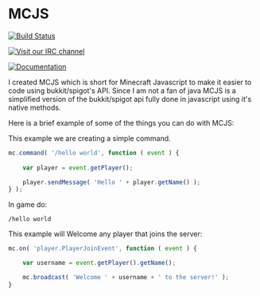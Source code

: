# MCJS

[![Build Status](https://travis-ci.org/lukecfairchild/MCJS.svg?branch=master)](https://travis-ci.org/lukecfairchild/MCJS)

[![Visit our IRC channel](https://kiwiirc.com/buttons/irc.esper.net/MCJS.png)](https://kiwiirc.com/client/irc.esper.net/#MCJS)

[![Documentation](http://i.imgur.com/ITAGk6P.png)](https://letsbuild.net/jenkins/job/MCJS/lastStableBuild/artifact/out/index.html)

I created MCJS which is short for Minecraft Javascript to make it easier 
to code using bukkit/spigot's API. Since I am not a fan of java
MCJS is a simplified version of the bukkit/spigot api fully done
in javascript using it's native methods.

Here is a brief example of some of the things you can do with MCJS:

This example we are creating a simple command.
```javascript
mc.command( '/hello world', function ( event ) {
	
	var player = event.getPlayer();

	player.sendMessage( 'Hello ' + player.getName() );
} );
```

In game do:
```
/hello world
```

This example will Welcome any player that joins the server:
```javascript
mc.on( 'player.PlayerJoinEvent', function ( event ) {

	var username = event.getPlayer().getName();

	mc.broadcast( 'Welcome ' + username + ' to the server!' );
}
```
